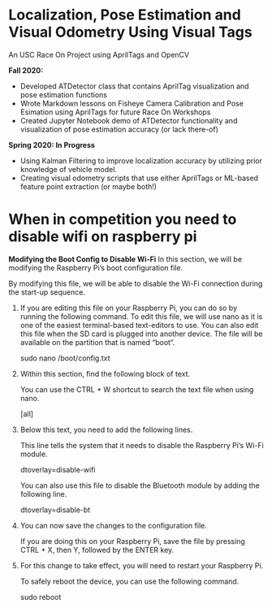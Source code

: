 # Localization, Pose Estimation and Visual Odometry Using Visual Tags
An USC Race On Project using AprilTags and OpenCV

**Fall 2020:**
- Developed ATDetector class that contains AprilTag visualization and pose estimation functions
- Wrote Markdown lessons on Fisheye Camera Calibration and Pose Esimation using AprilTags for future Race On Workshops
- Created Jupyter Notebook demo of ATDetector functionality and visualization of pose estimation accuracy (or lack there-of)

**Spring 2020: In Progress** 
- Using Kalman Filtering to improve localization accuracy by utilizing prior knowledge of vehicle model.
- Creating visual odometry scripts that use either AprilTags or ML-based feature point extraction (or maybe both!)


# When in competition you need to disable wifi on raspberry pi
**Modifying the Boot Config to Disable Wi-Fi**
In this section, we will be modifying the Raspberry Pi’s boot configuration file.

By modifying this file, we will be able to disable the Wi-Fi connection during the start-up sequence.
  1. If you are editing this file on your Raspberry Pi, you can do so by running the following command.
     To edit this file, we will use nano as it is one of the easiest terminal-based text-editors to use.
     You can also edit this file when the SD card is plugged into another device. The file will be available on the partition that is named “boot“.

      sudo nano /boot/config.txt

   2. Within this section, find the following block of text.

      You can use the CTRL + W shortcut to search the text file when using nano.

       [all]

   3. Below this text, you need to add the following lines.

      This line tells the system that it needs to disable the Raspberry Pi’s Wi-Fi module.

        dtoverlay=disable-wifi

      You can also use this file to disable the Bluetooth module by adding the following line.

        dtoverlay=disable-bt

   4. You can now save the changes to the configuration file.


      If you are doing this on your Raspberry Pi, save the file by pressing CTRL + X, then Y, followed by the ENTER key.

   5. For this change to take effect, you will need to restart your Raspberry Pi.

      To safely reboot the device, you can use the following command.

        sudo reboot

